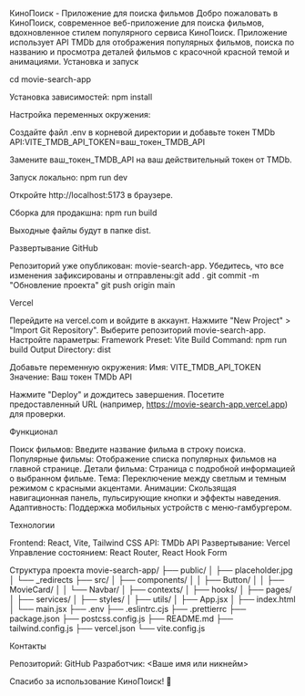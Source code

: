 КиноПоиск - Приложение для поиска фильмов
Добро пожаловать в КиноПоиск, современное веб-приложение для поиска фильмов, вдохновленное стилем популярного сервиса КиноПоиск. Приложение использует API TMDb для отображения популярных фильмов, поиска по названию и просмотра деталей фильмов с красочной красной темой и анимациями.
Установка и запуск

cd movie-search-app


Установка зависимостей:
npm install


Настройка переменных окружения:

Создайте файл .env в корневой директории и добавьте токен TMDb API:VITE_TMDB_API_TOKEN=ваш_токен_TMDB_API


Замените ваш_токен_TMDB_API на ваш действительный токен от TMDb.


Запуск локально:
npm run dev


Откройте http://localhost:5173 в браузере.


Сборка для продакшна:
npm run build


Выходные файлы будут в папке dist.



Развертывание
GitHub

Репозиторий уже опубликован: movie-search-app.
Убедитесь, что все изменения зафиксированы и отправлены:git add .
git commit -m "Обновление проекта"
git push origin main



Vercel

Перейдите на vercel.com и войдите в аккаунт.
Нажмите "New Project" > "Import Git Repository".
Выберите репозиторий movie-search-app.
Настройте параметры:
Framework Preset: Vite
Build Command: npm run build
Output Directory: dist


Добавьте переменную окружения:
Имя: VITE_TMDB_API_TOKEN
Значение: Ваш токен TMDb API


Нажмите "Deploy" и дождитесь завершения.
Посетите предоставленный URL (например, https://movie-search-app.vercel.app) для проверки.

Функционал

Поиск фильмов: Введите название фильма в строку поиска.
Популярные фильмы: Отображение списка популярных фильмов на главной странице.
Детали фильма: Страница с подробной информацией о выбранном фильме.
Тема: Переключение между светлым и темным режимом с красными акцентами.
Анимации: Скользящая навигационная панель, пульсирующие кнопки и эффекты наведения.
Адаптивность: Поддержка мобильных устройств с меню-гамбургером.

Технологии

Frontend: React, Vite, Tailwind CSS
API: TMDb API
Развертывание: Vercel
Управление состоянием: React Router, React Hook Form

Структура проекта
movie-search-app/
├── public/
│   ├── placeholder.jpg
│   └── _redirects
├── src/
│   ├── components/
│   │   ├── Button/
│   │   ├── MovieCard/
│   │   └── Navbar/
│   ├── contexts/
│   ├── hooks/
│   ├── pages/
│   ├── services/
│   ├── styles/
│   ├── utils/
│   ├── App.jsx
│   ├── index.html
│   └── main.jsx
├── .env
├── .eslintrc.cjs
├── .prettierrc
├── package.json
├── postcss.config.js
├── README.md
├── tailwind.config.js
├── vercel.json
└── vite.config.js


Контакты

Репозиторий: GitHub
Разработчик: <Ваше имя или никнейм>

Спасибо за использование КиноПоиск! 🚀
